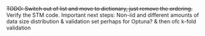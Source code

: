 ~~TODO: Switch out of list and move to dictionary, just remove the ordering.~~
Verify the STM code.
Important next steps:
Non-iid and different amounts of data size distribution
& validation set perhaps for Optuna? & then ofc k-fold validation